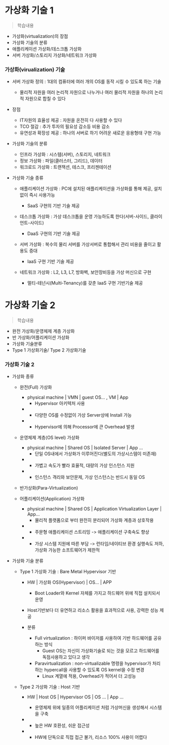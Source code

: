 # 가상화 기술 1
> 학습내용
- 가상화(virtualization)의 장점
- 가상화 기술의 분류
- 애플리케이션 가상화/데스크톱 가상화
- 서버 가상화/스토리지 가상화/네트워크 가상화

### 가상화(virualization) 기술
- 서버 가상화 정의 : 1대의 컴퓨터에 여러 개의 OS를 동작 시킬 수 있도록 하는 기술
	- 물리적 자원을 여러 논리적 자원으로 나누거나 여러 물리적 자원을 하나의 논리적 자원으로 합칠 수 있다

- 장점
	- IT자원의 효율성 제공 : 자원을 온전히 다 사용할 수 있다
	- TCO 절감 : 추가 투자의 필요성 감소등 비용 감소
	- 유연성과 확장성 제공 : 하나의 서버로 하기 어려운 새로운 응용형태 구현 가능

- 가상화 기술의 분류
	- 인프라 가상화 : 시스템(서버), 스토리지, 네트워크
	- 정보 가상화 : 파일(클러스터, 그리드), 데이터
	- 워크로드 가상화 : 트랜잭션, 테스크, 프리젠테이션

	
- 가상화 기술 종류
	- 애플리케이션 가상화 : PC에 설치된 애플리케이션을 가상화를 통해 제공, 설치없이 즉시 사용가능
		- SaaS 구현의 기반 기술 제공
	
	- 데스크톱 가상화 : 가상 데스크톱을 운영 가능하도록 한다(서버-사이드, 클라이언트-사이드)
		- DaaS 구현의 기반 기술 제공
	
	- 서버 가상화 : 복수의 물리 서버를 가상서버로 통합해서 관리 비용을 줄이고 활용도 증대
		- IaaS 구현 기반 기술 제공
	
	- 네트워크 가상화 : L2, L3, L7, 방화벽, 보안장비등을 가상 머신으로 구현	
		- 멀티-테넌시(Multi-Tenancy)를 갖춘 IaaS 구현 기반기술 제공

# 가상화 기술 2
> 학습내용
- 완전 가상화/운영체제 계층 가상화
- 반 가상화/어플리케이션 가상화
- 가상화 기술분류
- Type 1 가상화기술/ Type 2 가상화기술

### 가상화 기술 2
- 가상화 종류
	- 완전(Full) 가상화
		- physical machine | VMN | guest OS... , VM | App
			- Hypervisor 아키텍처 사용
		- + 다양한 OS를 수정없이 가상 Server상에 Install 가능
		- - Hypervisor에 의해 Processor에 큰 Overhead 발생

	- 운영체제 계층(OS level) 가상화
		- physical machine | Shared OS | Isolated Server | App ...
			- 단일 OS내에서 가상화가 이루어진다(별도의 가상시스템이 미존재)
		- + 가볍고 속도가 빨라 효율적, 대량의 가상 인스턴스 지원
		- - 인스턴스 격리와 보안문제, 가상 인스턴스는 반드시 동일 OS

	- 반가상화(Para-Virtualization)

	- 어플리케이션(Application) 가상화
		- physical machine | Shared OS | Application Virtualization Layer | App...
			- 물리적 플랫폼으로 부터 완전히 분리되어 가상화 계층과 상호작용
		- + 주문형 애플리케이션 스트리밍 -> 애플리케이션 구축속도 향상
		- - 가상 시스템 지원에 따른 부담 -> 런타임/네이티브 환경 실행속도 저하, 가상화 가능한 소프트웨어가 제한적

- 가상화 기술 분류
	- Type 1 가상화 기술 : Bare Metal Hypervisor 기반
		- HW | 가상화 OS(Hypervisor) | OS... | APP
			- Boot Loader와 Kernel 자체를 가지고 하드웨어 위에 직접 설치되서 운영

		- Host기반보다 더 유연하고 리소스 활용을 효과적으로 사용, 강력한 성능 제공
		- 분류
			- Full virtualization : 하이퍼 바이저를 사용하여 기반 하드웨어를 공유하는 방식
				- Guest OS는 자신이 가상화기술로 되는 것을 모르고 하드웨어를 독점사용하고 있다고 생각
			- Paravirtualization : non-virtualizable 명령을 hypervisor가 처리하는 hypercall을 사용할 수 있도록 OS kernel을 수정 변경
				- Linux 계열에 적용, Overhead가 적어서 더 고성능

	- Type 2 가상화 기술 : Host 기반
		- HW | Host OS | Hypervisor OS | OS ... | App ...
			- 운영체제 위에 일종의 어플리케이션 처럼 가상머신을 생성해서 시스템을 구축

		- + 높은 HW 호환성, 쉬운 접근성
		- - HW에 단독으로 직접 접근 불가, 리소스 100% 사용이 어렵다
		 
	

	
		

